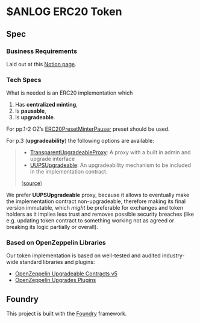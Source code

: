 # $ANLOG ERC20 Token 

## Spec 

### Business Requirements 

Laid out at this [Notion page](https://www.notion.so/teamanalog/Wrapped-Token-16d4872af8ca801db917f7cb1f7e2283).

### Tech Specs 

What is needed is an ERC20 implementation which

1.  Has **centralized minting**,
2.  Is **pausable**,
3.  Is **upgradeable**.

For pp.1-2 OZ&rsquo;s [ERC20PresetMinterPauser](https://github.com/OpenZeppelin/openzeppelin-contracts/blob/v4.9.6/contracts/token/ERC20/presets/ERC20PresetMinterPauser.sol) preset should be used.  

For p.3 (**upgradeability**) the following options are available: 

> - [TransparentUpgradeableProxy][transparent-proxy]: A proxy with a built in admin and upgrade interface
> - [UUPSUpgradeable][uups-proxy]: An upgradeability mechanism to be included in the implementation contract.
> 
> ([source](https://docs.openzeppelin.com/contracts/4.x/api/proxy#transparent-vs-uups))

We prefer **UUPSUpgradeable** proxy, because it allows to eventually make the implementation contract non-upgradeable, therefore making its final version immutable, which _might_ be preferable for exchanges and token holders as it implies less trust and removes possible security breaches (like e.g. updating token contract to something working not as agreed or breaking its logic partially or overall).   

[transparent-proxy]: https://github.com/OpenZeppelin/openzeppelin-contracts/blob/master/contracts/proxy/transparent/TransparentUpgradeableProxy.sol
[uups-proxy]: https://docs.openzeppelin.com/contracts/4.x/api/proxy#UUPSUpgradeable


### Based on OpenZeppelin Libraries 

Our token implementation is based on well-tested and audited industry-wide standard libraries and plugins: 

+ [OpenZeppelin Upgradeable Contracts v5](https://docs.openzeppelin.com/contracts/5.x/upgradeable)
+ [OpenZeppelin Upgrades Plugins](https://docs.openzeppelin.com/upgrades-plugins/)

## Foundry

This project is built with the [Foundry](https://book.getfoundry.sh/) framework.
